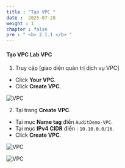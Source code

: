 ```yaml
---
title : "Tạo VPC "
date :  2025-07-28 
weight : 1 
chapter : false
pre : " <b> 2.1.1 </b> "
---
```



#### Tạo VPC **Lab VPC**
1. Truy cập [giao diện quản trị dịch vụ VPC]
  + Click **Your VPC**.
  + Click **Create VPC**.

![VPC](/images/2.prerequisite/001-createvpc.png)

2. Tại trang **Create VPC**.
  + Tại mục **Name tag** điền `AuditDemo-VPC`.
  + Tại mục **IPv4 CIDR** điền : `10.10.0.0/16`.
  + Click **Create VPC**.

![VPC](/images/2.prerequisite/002.png)

![VPC](/images/2.prerequisite/003.png)
